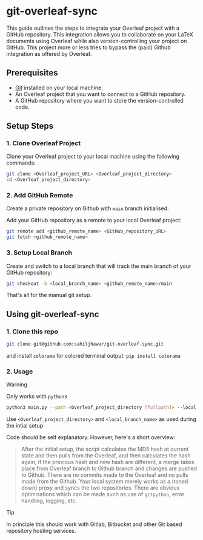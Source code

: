 # git-overleaf-sync


This guide outlines the steps to integrate your Overleaf project with a GitHub repository. This integration allows you to collaborate on your LaTeX documents using Overleaf while also version-controlling your project on GitHub. This project more or less tries to bypass the (paid) Github integration as offered by Overleaf. 

## Prerequisites

- [Git](https://git-scm.com/) installed on your local machine.
- An Overleaf project that you want to connect to a GitHub repository.
- A GitHub repository where you want to store the version-controlled code.

## Setup Steps

### 1. Clone Overleaf Project

Clone your Overleaf project to your local machine using the following commands:

```bash
git clone <Overleaf_project_URL> <Overleaf_project_directory>
cd <Overleaf_project_directory>
```

### 2. Add GitHub Remote
Create a private repository on Github with `main` branch initialised.

Add your GitHub repository as a remote to your local Overleaf project:

```bash
git remote add <github_remote_name> <GitHub_repository_URL>
git fetch <github_remote_name>
```
### 3. Setup Local Branch
Create and switch to a local branch that will track the main branch of your GitHub repository:

```bash
git checkout -b <local_branch_name> <github_remote_name>/main
```
That's all for the manual git setup.

## Using git-overleaf-sync

### 1. Clone this repo
```bash
git clone git@github.com:sahiljhawar/git-overleaf-sync.git
```
and install `colorama` for colored terminal output:
`pip install colorama`

### 2. Usage 

> [!WARNING]
> Only works with `python3`

```bash
python3 main.py --path <Overleaf_project_directory [fullpath]> --local <local_branch_name> --refresh <refresh time in seconds>
```
Use `<Overleaf_project_directory>` and `<local_branch_name>` as used during the intial setup
 
Code should be self explanatory. However, here's a short overview: 

> After the initial setup, the script calculates the MD5 hash at current state and then pulls from the Overleaf, and then calculates the hash again, if the previous hash and new hash are different, a merge takes place from Overleaf branch to Github branch and changes are pushed to Github. There are no commits made to the Overleaf and no pulls made from the Github. Your local system merely works as a (toned down) proxy and syncs the two repositories. There are obvious optimisations which can be made such as use of `gitpython`, error handling, logging, etc.


> [!TIP]
> In principle this should work with Gitlab, Bitbucket and other Git based repository hosting services.
